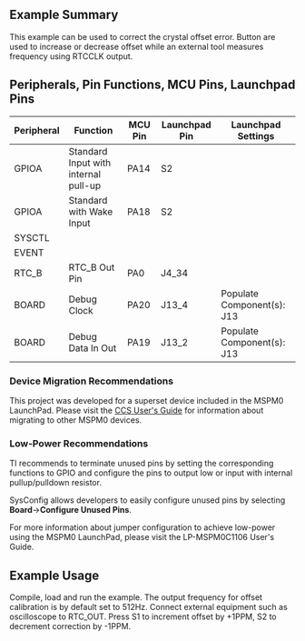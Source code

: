 ## Example Summary

This example can be used to correct the crystal offset error.
Button are used to increase or decrease offset while an external tool measures
frequency using RTCCLK output.

## Peripherals, Pin Functions, MCU Pins, Launchpad Pins
| Peripheral | Function | MCU Pin | Launchpad Pin | Launchpad Settings |
| --- | --- | --- | --- | --- |
| GPIOA | Standard Input with internal pull-up | PA14 | S2 |  |
| GPIOA | Standard with Wake Input | PA18 | S2 |
| SYSCTL |  |  |  |  |
| EVENT |  |  |  |  |
| RTC_B | RTC_B Out Pin | PA0 | J4_34 |  |
| BOARD | Debug Clock | PA20 | J13_4 | Populate Component(s): J13 |
| BOARD | Debug Data In Out | PA19 | J13_2 | Populate Component(s): J13 |

### Device Migration Recommendations
This project was developed for a superset device included in the MSPM0 LaunchPad. Please
visit the [CCS User's Guide](https://software-dl.ti.com/msp430/esd/MSPM0-SDK/latest/docs/english/tools/ccs_ide_guide/doc_guide/doc_guide-srcs/ccs_ide_guide.html#sysconfig-project-migration)
for information about migrating to other MSPM0 devices.

### Low-Power Recommendations
TI recommends to terminate unused pins by setting the corresponding functions to
GPIO and configure the pins to output low or input with internal
pullup/pulldown resistor.

SysConfig allows developers to easily configure unused pins by selecting **Board**→**Configure Unused Pins**.

For more information about jumper configuration to achieve low-power using the
MSPM0 LaunchPad, please visit the LP-MSPM0C1106 User's Guide.

## Example Usage
Compile, load and run the example.
The output frequency for offset calibration is by default set to 512Hz.
Connect external equipment such as oscilloscope to RTC_OUT.
Press S1 to increment offset by +1PPM, S2 to decrement correction by -1PPM.
